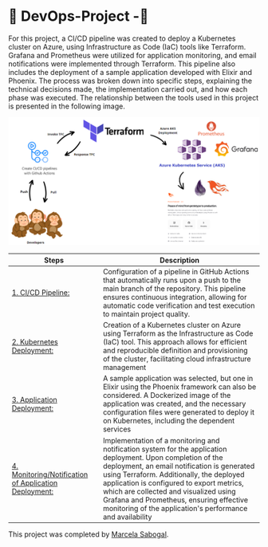 
# 🐒 DevOps-Project -🐒

 For this project, a CI/CD pipeline was created to deploy a Kubernetes cluster on Azure, using Infrastructure as Code (IaC) tools like Terraform. Grafana and Prometheus were utilized for application monitoring, and email notifications were implemented through Terraform. This pipeline also includes the deployment of a sample application developed with Elixir and Phoenix.
The process was broken down into specific steps, explaining the technical decisions made, the implementation carried out, and how each phase was executed. The relationship between the tools used in this project is presented in the following image.


![Arquitectura](./media/diagrama.png)


| Steps                                               | Description                                                                                                                                                                                                                                                                                  |
|----------------------------------------------------|------------------------------------------------------------------------------------------------------------------------------------------------------------------------------------------------------------------------------------------------------------------------------------------------|
| [1. CI/CD Pipeline:](README1.md)                |Configuration of a pipeline in GitHub Actions that automatically runs upon a push to the main branch of the repository. This pipeline ensures continuous integration, allowing for automatic code verification and test execution to maintain project quality.           |
| [2. Kubernetes Deployment:](README2.md)         | Creation of a Kubernetes cluster on Azure using Terraform as the Infrastructure as Code (IaC) tool. This approach allows for efficient and reproducible definition and provisioning of the cluster, facilitating cloud infrastructure management                     |
| [3. Application Deployment:](README3.md)      | A sample application was selected, but one in Elixir using the Phoenix framework can also be considered. A Dockerized image of the application was created, and the necessary configuration files were generated to deploy it on Kubernetes, including the dependent services               |
| [4. Monitoring/Notification of Application Deployment:](README4.md) |Implementation of a monitoring and notification system for the application deployment. Upon completion of the deployment, an email notification is generated using Terraform. Additionally, the deployed application is configured to export metrics, which are collected and visualized using Grafana and Prometheus, ensuring effective monitoring of the application's performance and availability |


This project was completed by [Marcela Sabogal](https://www.linkedin.com/in/marcelasabogue/).
